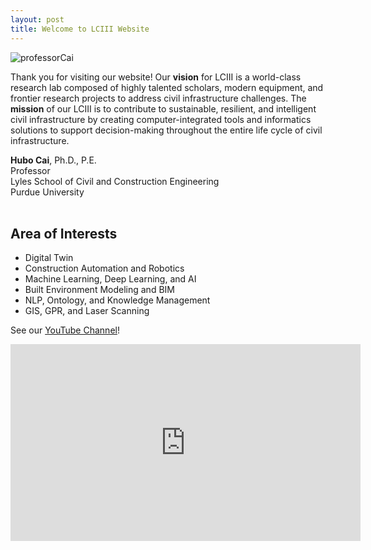 ```yaml
---
layout: post
title: Welcome to LCIII Website
---
```

![professorCai](https://github.com/user-attachments/assets/36c3a6f1-c615-451e-a1f5-ae1a51943639)

Thank you for visiting our website! Our **vision** for LCIII is a world-class research lab composed of highly talented scholars, modern equipment, and frontier research projects to address civil infrastructure challenges. The **mission** of our LCIII is to contribute to sustainable, resilient, and intelligent civil infrastructure by creating computer-integrated tools and informatics solutions to support decision-making throughout the entire life cycle of civil infrastructure.<br>

**Hubo Cai**, Ph.D., P.E.<br>
Professor<br>
Lyles School of Civil and Construction Engineering<br>
Purdue University<br><br>


## Area of Interests

* Digital Twin
* Construction Automation and Robotics
* Machine Learning, Deep Learning, and AI
* Built Environment Modeling and BIM
* NLP, Ontology, and Knowledge Management
* GIS, GPR, and Laser Scanning


See our [YouTube Channel](https://www.youtube.com/@LCIII_Purdue)!

<iframe width="560" height="315" src="https://www.youtube.com/embed/videoseries?list=UCtOehAIzhRMr4A2ZJzk6QFg" title="YouTube Channel" frameborder="0" allow="accelerometer; autoplay; clipboard-write; encrypted-media; gyroscope; picture-in-picture" allowfullscreen>
</iframe>
